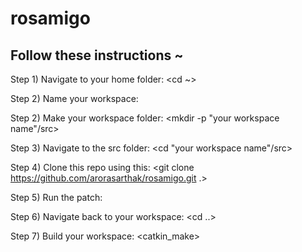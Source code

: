 # rosamigo

## Follow these instructions ~
Step 1) Navigate to your home folder: <cd ~>

Step 2) Name your workspace: <export YOUR_WS="name goes here">

Step 2) Make your workspace folder: <mkdir -p "your workspace name"/src>

Step 3) Navigate to the src folder: <cd "your workspace name"/src>

Step 4) Clone this repo using this: <git clone https://github.com/arorasarthak/rosamigo.git .>

Step 5) Run the patch: <bash patch.sh>
  
Step 6) Navigate back to your workspace: <cd ..>
  
Step 7) Build your workspace: <catkin_make>

